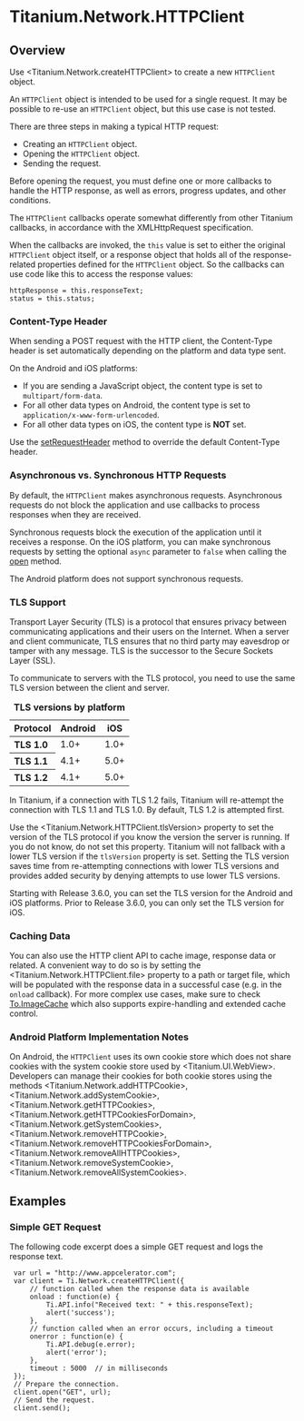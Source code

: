 # Titanium.Network.HTTPClient

<ProxySummary/>

## Overview

Use <Titanium.Network.createHTTPClient> to create a new `HTTPClient` object.

An `HTTPClient` object is intended to be used for a single request. It may be
possible to re-use an `HTTPClient` object, but this use case is not tested.

There are three steps in making a typical HTTP request:

* Creating an `HTTPClient` object.
* Opening the `HTTPClient` object.
* Sending the request.

Before opening the request, you must define one or more callbacks to handle
the HTTP response, as well as errors, progress updates, and other conditions.

The `HTTPClient` callbacks operate somewhat differently from other
Titanium callbacks, in accordance with the XMLHttpRequest specification.

When the callbacks are invoked, the `this` value is set to either the
original `HTTPClient` object itself, or a response object that holds all
of the response-related properties defined for the `HTTPClient` object. So the
callbacks can use code like this to access the response values:

    httpResponse = this.responseText;
    status = this.status;

### Content-Type Header

When sending a POST request with the HTTP client, the Content-Type header is set automatically
depending on the platform and data type sent.

On the Android and iOS platforms:

  * If you are sending a JavaScript object, the content type is set to `multipart/form-data`.
  * For all other data types on Android, the content type is set to `application/x-www-form-urlencoded`.
  * For all other data types on iOS, the content type is **NOT** set.

Use the [setRequestHeader](Titanium.Network.HTTPClient.setRequestHeader) method to override the
default Content-Type header.

### Asynchronous vs. Synchronous HTTP Requests

By default, the `HTTPClient` makes asynchronous requests.  Asynchronous requests do not block
the application and use callbacks to process responses when they are received.

Synchronous requests block the execution of the application until it receives a response.
On the iOS platform,  you can make synchronous requests by setting the optional
`async` parameter to `false` when calling the [open](Titanium.Network.HTTPClient.open) method.

The Android platform does not support synchronous requests.

### TLS Support

Transport Layer Security (TLS) is a protocol that ensures privacy between communicating applications
and their users on the Internet. When a server and client communicate, TLS ensures that no third
party may eavesdrop or tamper with any message. TLS is the successor to the Secure Sockets Layer (SSL).

To communicate to servers with the TLS protocol, you need to use the same TLS version between
the client and server.

<table class="doc-table" summary="This table provides information about TLS versions.">
  <caption><b>TLS versions by platform</b></caption>
  <thead>
    <tr>
      <th>Protocol</th>
      <th>Android</th>
      <th>iOS</th>
    </tr>
  <thead>
  <tbody>
    <tr>
      <th align="left">TLS 1.0</th>
      <td>1.0+</td>
      <td>1.0+</td>
    </tr>
    <tr>
      <th align="left">TLS 1.1</th>
      <td>4.1+</td>
      <td>5.0+</td>
    </tr>
    <tr>
      <th align="left">TLS 1.2</th>
      <td>4.1+</td>
      <td>5.0+</td>
    </tr>
  <tbody>
</table>

In Titanium, if a connection with TLS 1.2 fails, Titanium will re-attempt the connection with
TLS 1.1 and TLS 1.0. By default, TLS 1.2 is attempted first.

Use the <Titanium.Network.HTTPClient.tlsVersion> property to set the version of the TLS protocol
if you know the version the server is running.  If you do not know, do not set this property.
Titanium will not fallback with a lower TLS version if the `tlsVersion` property is set.
Setting the TLS version saves time from re-attempting connections with lower TLS versions and
provides added security by denying attempts to use lower TLS versions.

Starting with Release 3.6.0, you can set the TLS version for the Android and iOS platforms.
Prior to Release 3.6.0, you can only set the TLS version for iOS.

### Caching Data

You can also use the HTTP client API to cache image, response data or related. A convenient
way to do so is by setting the <Titanium.Network.HTTPClient.file> property to a path or target
file, which will be populated with the response data in a successful case (e.g. in the `onload`
callback). For more complex use cases, make sure to check [To.ImageCache](https://github.com/Topener/To.ImageCache/)
which also supports expire-handling and extended cache control.

### Android Platform Implementation Notes

On Android, the `HTTPClient` uses its own cookie store which does not share cookies with the
system cookie store used by <Titanium.UI.WebView>. Developers can manage their cookies for both
cookie stores using the methods <Titanium.Network.addHTTPCookie>, <Titanium.Network.addSystemCookie>,
<Titanium.Network.getHTTPCookies>, <Titanium.Network.getHTTPCookiesForDomain>, <Titanium.Network.getSystemCookies>,
<Titanium.Network.removeHTTPCookie>, <Titanium.Network.removeHTTPCookiesForDomain>, <Titanium.Network.removeAllHTTPCookies>,
<Titanium.Network.removeSystemCookie>, <Titanium.Network.removeAllSystemCookies>.

## Examples

### Simple GET Request

The following code excerpt does a simple GET request and logs the response text.

     var url = "http://www.appcelerator.com";
     var client = Ti.Network.createHTTPClient({
         // function called when the response data is available
         onload : function(e) {
             Ti.API.info("Received text: " + this.responseText);
             alert('success');
         },
         // function called when an error occurs, including a timeout
         onerror : function(e) {
             Ti.API.debug(e.error);
             alert('error');
         },
         timeout : 5000  // in milliseconds
     });
     // Prepare the connection.
     client.open("GET", url);
     // Send the request.
     client.send();

<ApiDocs/>
